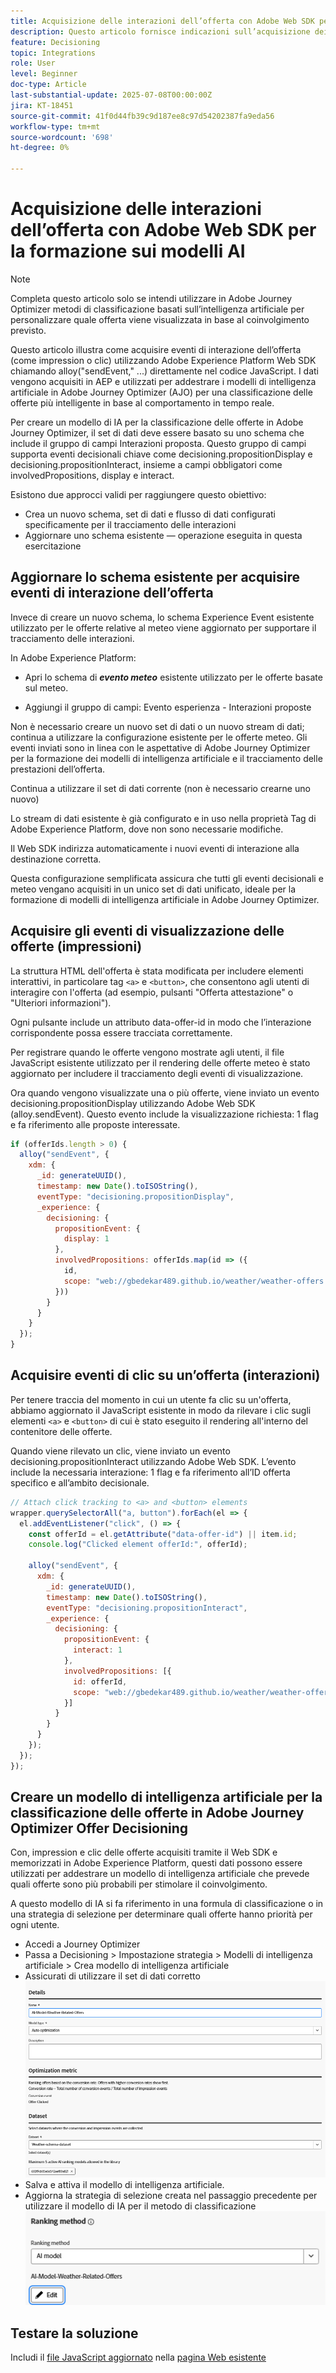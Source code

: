 ```yaml
---
title: Acquisizione delle interazioni dell’offerta con Adobe Web SDK per la formazione sui modelli AI
description: Questo articolo fornisce indicazioni sull’acquisizione dei dati di interazione dell’utente, ad esempio impression e clic sull’offerta, tramite Adobe Experience Platform Web SDK (alloy.js). Questi dati fungono da base per la formazione di modelli di intelligenza artificiale in Adobe Journey Optimizer (AJO) in modo intelligente per classificare le offerte in base al comportamento degli utenti e ai segnali contestuali.
feature: Decisioning
topic: Integrations
role: User
level: Beginner
doc-type: Article
last-substantial-update: 2025-07-08T00:00:00Z
jira: KT-18451
source-git-commit: 41f0d44fb39c9d187ee8c97d54202387fa9eda56
workflow-type: tm+mt
source-wordcount: '698'
ht-degree: 0%

---
```



# Acquisizione delle interazioni dell’offerta con Adobe Web SDK per la formazione sui modelli AI

>[!NOTE]
>
> Completa questo articolo solo se intendi utilizzare in Adobe Journey Optimizer metodi di classificazione basati sull’intelligenza artificiale per personalizzare quale offerta viene visualizzata in base al coinvolgimento previsto.



Questo articolo illustra come acquisire eventi di interazione dell’offerta (come impression o clic) utilizzando Adobe Experience Platform Web SDK chiamando alloy(&quot;sendEvent,&quot; ...) direttamente nel codice JavaScript. I dati vengono acquisiti in AEP e utilizzati per addestrare i modelli di intelligenza artificiale in Adobe Journey Optimizer (AJO) per una classificazione delle offerte più intelligente in base al comportamento in tempo reale.

Per creare un modello di IA per la classificazione delle offerte in Adobe Journey Optimizer, il set di dati deve essere basato su uno schema che include il gruppo di campi Interazioni proposta. Questo gruppo di campi supporta eventi decisionali chiave come decisioning.propositionDisplay e decisioning.propositionInteract, insieme a campi obbligatori come involvedPropositions, display e interact.

Esistono due approcci validi per raggiungere questo obiettivo:

- Crea un nuovo schema, set di dati e flusso di dati configurati specificamente per il tracciamento delle interazioni
- Aggiornare uno schema esistente — operazione eseguita in questa esercitazione



## Aggiornare lo schema esistente per acquisire eventi di interazione dell’offerta

Invece di creare un nuovo schema, lo schema Experience Event esistente utilizzato per le offerte relative al meteo viene aggiornato per supportare il tracciamento delle interazioni.

In Adobe Experience Platform:

- Apri lo schema di _**evento meteo**_ esistente utilizzato per le offerte basate sul meteo.

- Aggiungi il gruppo di campi:
Evento esperienza - Interazioni proposte

Non è necessario creare un nuovo set di dati o un nuovo stream di dati; continua a utilizzare la configurazione esistente per le offerte meteo. Gli eventi inviati sono in linea con le aspettative di Adobe Journey Optimizer per la formazione dei modelli di intelligenza artificiale e il tracciamento delle prestazioni dell’offerta.


Continua a utilizzare il set di dati corrente (non è necessario crearne uno nuovo)

Lo stream di dati esistente è già configurato e in uso nella proprietà Tag di Adobe Experience Platform, dove non sono necessarie modifiche.

Il Web SDK indirizza automaticamente i nuovi eventi di interazione alla destinazione corretta.

Questa configurazione semplificata assicura che tutti gli eventi decisionali e meteo vengano acquisiti in un unico set di dati unificato, ideale per la formazione di modelli di intelligenza artificiale in Adobe Journey Optimizer.


## Acquisire gli eventi di visualizzazione delle offerte (impressioni)

La struttura HTML dell&#39;offerta è stata modificata per includere elementi interattivi, in particolare tag `<a>` e `<button>`, che consentono agli utenti di interagire con l&#39;offerta (ad esempio, pulsanti &quot;Offerta attestazione&quot; o &quot;Ulteriori informazioni&quot;).

Ogni pulsante include un attributo data-offer-id in modo che l’interazione corrispondente possa essere tracciata correttamente.



Per registrare quando le offerte vengono mostrate agli utenti, il file JavaScript esistente utilizzato per il rendering delle offerte meteo è stato aggiornato per includere il tracciamento degli eventi di visualizzazione.

Ora quando vengono visualizzate una o più offerte, viene inviato un evento decisioning.propositionDisplay utilizzando Adobe Web SDK (alloy.sendEvent). Questo evento include la visualizzazione richiesta: 1 flag e fa riferimento alle proposte interessate.


```javascript
if (offerIds.length > 0) {
  alloy("sendEvent", {
    xdm: {
      _id: generateUUID(),
      timestamp: new Date().toISOString(),
      eventType: "decisioning.propositionDisplay",
      _experience: {
        decisioning: {
          propositionEvent: {
            display: 1
          },
          involvedPropositions: offerIds.map(id => ({
            id,
            scope: "web://gbedekar489.github.io/weather/weather-offers.html#offerContainer"
          }))
        }
      }
    }
  });
}
```

## Acquisire eventi di clic su un’offerta (interazioni)

Per tenere traccia del momento in cui un utente fa clic su un&#39;offerta, abbiamo aggiornato il JavaScript esistente in modo da rilevare i clic sugli elementi `<a>` e `<button>` di cui è stato eseguito il rendering all&#39;interno del contenitore delle offerte.

Quando viene rilevato un clic, viene inviato un evento decisioning.propositionInteract utilizzando Adobe Web SDK. L’evento include la necessaria interazione: 1 flag e fa riferimento all’ID offerta specifico e all’ambito decisionale.

```javascript
// Attach click tracking to <a> and <button> elements
wrapper.querySelectorAll("a, button").forEach(el => {
  el.addEventListener("click", () => {
    const offerId = el.getAttribute("data-offer-id") || item.id;
    console.log("Clicked element offerId:", offerId);

    alloy("sendEvent", {
      xdm: {
        _id: generateUUID(),
        timestamp: new Date().toISOString(),
        eventType: "decisioning.propositionInteract",
        _experience: {
          decisioning: {
            propositionEvent: {
              interact: 1
            },
            involvedPropositions: [{
              id: offerId,
              scope: "web://gbedekar489.github.io/weather/weather-offers.html#offerContainer"
            }]
          }
        }
      }
    });
  });
});
```

## Creare un modello di intelligenza artificiale per la classificazione delle offerte in Adobe Journey Optimizer Offer Decisioning

Con, impression e clic delle offerte acquisiti tramite il Web SDK e memorizzati in Adobe Experience Platform, questi dati possono essere utilizzati per addestrare un modello di intelligenza artificiale che prevede quali offerte sono più probabili per stimolare il coinvolgimento.

A questo modello di IA si fa riferimento in una formula di classificazione o in una strategia di selezione per determinare quali offerte hanno priorità per ogni utente.
- Accedi a Journey Optimizer
- Passa a Decisioning > Impostazione strategia > Modelli di intelligenza artificiale > Crea modello di intelligenza artificiale
- Assicurati di utilizzare il set di dati corretto
  ![modello ai](assets/ai-model.png)
- Salva e attiva il modello di intelligenza artificiale.
- Aggiorna la strategia di selezione creata nel passaggio precedente per utilizzare il modello di IA per il metodo di classificazione
  ![aggiorna-strategia-selezione](assets/update-selection-strategy.png)

## Testare la soluzione

Includi il [file JavaScript aggiornato](assets/ai-model.js) nella [pagina Web esistente](assets/weather-offers.html)